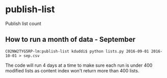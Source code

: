 # publish-list
Publish list count


How to run a month of data - September
--------------------------------------
```
C02NW2TYG5RP-lm:publish-list kduddi$ python lists.py 2016-09-01 2016-10-01 > sep.csv
```
The code will run 4 days at a time to make sure each run is under 400 modified lists as content index won't return more than 400 lists.
